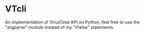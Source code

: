 # VTcli

An implementation of VirusTotal API on Python, feel free to use the "argparse" module instead of my "if/else" statements.
